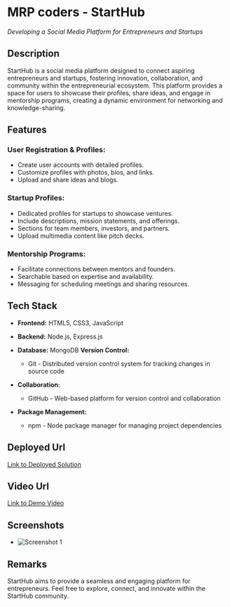 # MRP coders - StartHub
*Developing a Social Media Platform for Entrepreneurs and Startups*

## Description
StartHub is a social media platform designed to connect aspiring entrepreneurs and startups, fostering innovation, collaboration, and community within the entrepreneurial ecosystem. This platform provides a space for users to showcase their profiles, share ideas, and engage in mentorship programs, creating a dynamic environment for networking and knowledge-sharing.

## Features
### User Registration & Profiles:
- Create user accounts with detailed profiles.
- Customize profiles with photos, bios, and links.
- Upload and share ideas and blogs.

### Startup Profiles:
- Dedicated profiles for startups to showcase ventures.
- Include descriptions, mission statements, and offerings.
- Sections for team members, investors, and partners.
- Upload multimedia content like pitch decks.

### Mentorship Programs:
- Facilitate connections between mentors and founders.
- Searchable based on expertise and availability.
- Messaging for scheduling meetings and sharing resources.

## Tech Stack
- **Frontend:** HTML5, CSS3, JavaScript 
- **Backend:** Node.js, Express.js
- **Database:** MongoDB
 **Version Control:**
  - Git - Distributed version control system for tracking changes in source code

- **Collaboration:**
  - GitHub - Web-based platform for version control and collaboration

- **Package Management:**
  - npm - Node package manager for managing project dependencies



## Deployed Url
[Link to Deployed Solution](https://starthub.onrender.com/)

## Video Url
[Link to Demo Video](https://drive.google.com/drive/folders/12Z0AEA0BEWFSWBPIQBatE0JCpWCl4EQ3?usp=drive_link)

## Screenshots
- ![Screenshot 1](https://github.com/rohitdhamale28/Bluebit/assets/123472738/c28b8bad-d220-4935-bc2b-165cb095916c)

## Remarks
StartHub aims to provide a seamless and engaging platform for entrepreneurs. Feel free to explore, connect, and innovate within the StartHub community.
